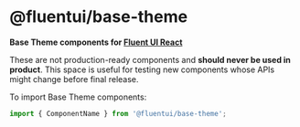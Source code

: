 # @fluentui/base-theme

**Base Theme components for [Fluent UI React](https://developer.microsoft.com/en-us/fluentui)**

These are not production-ready components and **should never be used in product**. This space is useful for testing new components whose APIs might change before final release.

To import Base Theme components:

```js
import { ComponentName } from '@fluentui/base-theme';
```
